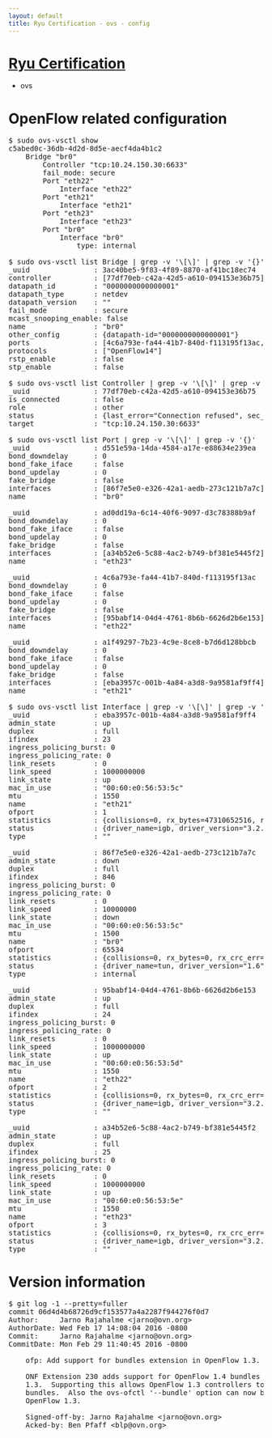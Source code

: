```yaml
---
layout: default
title: Ryu Certification - ovs - config
---
```

# [Ryu Certification](http://osrg.github.io/ryu/certification.html)
* ovs 

# OpenFlow related configuration
<pre>
$ sudo ovs-vsctl show
c5abed0c-36db-4d2d-8d5e-aecf4da4b1c2
    Bridge "br0"
        Controller "tcp:10.24.150.30:6633"
        fail_mode: secure
        Port "eth22"
            Interface "eth22"
        Port "eth21"
            Interface "eth21"
        Port "eth23"
            Interface "eth23"
        Port "br0"
            Interface "br0"
                type: internal

$ sudo ovs-vsctl list Bridge | grep -v '\[\]' | grep -v '{}'
_uuid               : 3ac40be5-9f83-4f89-8870-af41bc18ec74
controller          : [77df70eb-c42a-42d5-a610-094153e36b75]
datapath_id         : "0000000000000001"
datapath_type       : netdev
datapath_version    : "<built-in>"
fail_mode           : secure
mcast_snooping_enable: false
name                : "br0"
other_config        : {datapath-id="0000000000000001"}
ports               : [4c6a793e-fa44-41b7-840d-f113195f13ac, a1f49297-7b23-4c9e-8ce8-b7d6d128bbcb, ad0dd19a-6c14-40f6-9097-d3c78388b9af, d551e59a-14da-4584-a17e-e88634e239ea]
protocols           : ["OpenFlow14"]
rstp_enable         : false
stp_enable          : false

$ sudo ovs-vsctl list Controller | grep -v '\[\]' | grep -v '{}'
_uuid               : 77df70eb-c42a-42d5-a610-094153e36b75
is_connected        : false
role                : other
status              : {last_error="Connection refused", sec_since_connect="12", sec_since_disconnect="3", state=BACKOFF}
target              : "tcp:10.24.150.30:6633"

$ sudo ovs-vsctl list Port | grep -v '\[\]' | grep -v '{}'
_uuid               : d551e59a-14da-4584-a17e-e88634e239ea
bond_downdelay      : 0
bond_fake_iface     : false
bond_updelay        : 0
fake_bridge         : false
interfaces          : [86f7e5e0-e326-42a1-aedb-273c121b7a7c]
name                : "br0"

_uuid               : ad0dd19a-6c14-40f6-9097-d3c78388b9af
bond_downdelay      : 0
bond_fake_iface     : false
bond_updelay        : 0
fake_bridge         : false
interfaces          : [a34b52e6-5c88-4ac2-b749-bf381e5445f2]
name                : "eth23"

_uuid               : 4c6a793e-fa44-41b7-840d-f113195f13ac
bond_downdelay      : 0
bond_fake_iface     : false
bond_updelay        : 0
fake_bridge         : false
interfaces          : [95babf14-04d4-4761-8b6b-6626d2b6e153]
name                : "eth22"

_uuid               : a1f49297-7b23-4c9e-8ce8-b7d6d128bbcb
bond_downdelay      : 0
bond_fake_iface     : false
bond_updelay        : 0
fake_bridge         : false
interfaces          : [eba3957c-001b-4a84-a3d8-9a9581af9ff4]
name                : "eth21"

$ sudo ovs-vsctl list Interface | grep -v '\[\]' | grep -v '{}'
_uuid               : eba3957c-001b-4a84-a3d8-9a9581af9ff4
admin_state         : up
duplex              : full
ifindex             : 23
ingress_policing_burst: 0
ingress_policing_rate: 0
link_resets         : 0
link_speed          : 1000000000
link_state          : up
mac_in_use          : "00:60:e0:56:53:5c"
mtu                 : 1550
name                : "eth21"
ofport              : 1
statistics          : {collisions=0, rx_bytes=47310652516, rx_crc_err=0, rx_dropped=0, rx_errors=0, rx_frame_err=0, rx_over_err=0, rx_packets=31617784, tx_bytes=0, tx_dropped=0, tx_errors=0, tx_packets=0}
status              : {driver_name=igb, driver_version="3.2.10-k", firmware_version="2.10-9"}
type                : ""

_uuid               : 86f7e5e0-e326-42a1-aedb-273c121b7a7c
admin_state         : down
duplex              : full
ifindex             : 846
ingress_policing_burst: 0
ingress_policing_rate: 0
link_resets         : 0
link_speed          : 10000000
link_state          : down
mac_in_use          : "00:60:e0:56:53:5c"
mtu                 : 1500
name                : "br0"
ofport              : 65534
statistics          : {collisions=0, rx_bytes=0, rx_crc_err=0, rx_dropped=0, rx_errors=0, rx_frame_err=0, rx_over_err=0, rx_packets=0, tx_bytes=0, tx_dropped=0, tx_errors=0, tx_packets=0}
status              : {driver_name=tun, driver_version="1.6", firmware_version="N/A"}
type                : internal

_uuid               : 95babf14-04d4-4761-8b6b-6626d2b6e153
admin_state         : up
duplex              : full
ifindex             : 24
ingress_policing_burst: 0
ingress_policing_rate: 0
link_resets         : 0
link_speed          : 1000000000
link_state          : up
mac_in_use          : "00:60:e0:56:53:5d"
mtu                 : 1550
name                : "eth22"
ofport              : 2
statistics          : {collisions=0, rx_bytes=0, rx_crc_err=0, rx_dropped=0, rx_errors=0, rx_frame_err=0, rx_over_err=0, rx_packets=0, tx_bytes=31489297666, tx_dropped=0, tx_errors=0, tx_packets=21028556}
status              : {driver_name=igb, driver_version="3.2.10-k", firmware_version="2.10-9"}
type                : ""

_uuid               : a34b52e6-5c88-4ac2-b749-bf381e5445f2
admin_state         : up
duplex              : full
ifindex             : 25
ingress_policing_burst: 0
ingress_policing_rate: 0
link_resets         : 0
link_speed          : 1000000000
link_state          : up
mac_in_use          : "00:60:e0:56:53:5e"
mtu                 : 1550
name                : "eth23"
ofport              : 3
statistics          : {collisions=0, rx_bytes=0, rx_crc_err=0, rx_dropped=0, rx_errors=0, rx_frame_err=0, rx_over_err=0, rx_packets=0, tx_bytes=10152562500, tx_dropped=0, tx_errors=0, tx_packets=6768375}
status              : {driver_name=igb, driver_version="3.2.10-k", firmware_version="2.10-9"}
type                : ""
</pre>

# Version information
<pre>
$ git log -1 --pretty=fuller
commit 06d4d4b68726d9cf153577a4a2287f944276f0d7
Author:     Jarno Rajahalme &lt;jarno@ovn.org&gt;
AuthorDate: Wed Feb 17 14:08:04 2016 -0800
Commit:     Jarno Rajahalme &lt;jarno@ovn.org&gt;
CommitDate: Mon Feb 29 11:40:45 2016 -0800

    ofp: Add support for bundles extension in OpenFlow 1.3.
    
    ONF Extension 230 adds support for OpenFlow 1.4 bundles to OpenFlow
    1.3.  Supporting this allows OpenFlow 1.3 controllers to start using
    bundles.  Also the ovs-ofctl '--bundle' option can now be used with
    OpenFlow 1.3.
    
    Signed-off-by: Jarno Rajahalme &lt;jarno@ovn.org&gt;
    Acked-by: Ben Pfaff &lt;blp@ovn.org&gt;
</pre>
